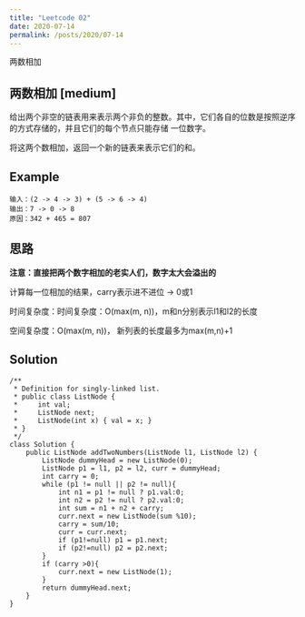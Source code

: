 ```yaml
---
title: "Leetcode 02"
date: 2020-07-14
permalink: /posts/2020/07-14 
---
```


两数相加

## 两数相加 [medium]

给出两个非空的链表用来表示两个非负的整数。其中，它们各自的位数是按照逆序的方式存储的，并且它们的每个节点只能存储 一位数字。

将这两个数相加，返回一个新的链表来表示它们的和。


## Example

```
输入：(2 -> 4 -> 3) + (5 -> 6 -> 4)
输出：7 -> 0 -> 8
原因：342 + 465 = 807
```

## 思路

**注意：直接把两个数字相加的老实人们，数字太大会溢出的**

计算每一位相加的结果，carry表示进不进位 -> 0或1

时间复杂度：时间复杂度：O(max(m, n))，m和n分别表示l1和l2的长度

空间复杂度：O(max(m, n))， 新列表的长度最多为max(m,n)+1

## Solution 

```
/**
 * Definition for singly-linked list.
 * public class ListNode {
 *     int val;
 *     ListNode next;
 *     ListNode(int x) { val = x; }
 * }
 */
class Solution {
    public ListNode addTwoNumbers(ListNode l1, ListNode l2) {
        ListNode dummyHead = new ListNode(0);
        ListNode p1 = l1, p2 = l2, curr = dummyHead;
        int carry = 0;
        while (p1 != null || p2 != null){
            int n1 = p1 != null ? p1.val:0;
            int n2 = p2 != null ? p2.val:0;
            int sum = n1 + n2 + carry;          
            curr.next = new ListNode(sum %10);
            carry = sum/10;
            curr = curr.next;
            if (p1!=null) p1 = p1.next;
            if (p2!=null) p2 = p2.next;           
        }
        if (carry >0){
            curr.next = new ListNode(1);
        }
        return dummyHead.next;
    }
}
```



















